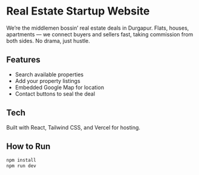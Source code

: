 # Real Estate Startup Website

We’re the middlemen bossin’ real estate deals in Durgapur. Flats, houses, apartments — we connect buyers and sellers fast, taking commission from both sides. No drama, just hustle.

## Features

- Search available properties
- Add your property listings
- Embedded Google Map for location
- Contact buttons to seal the deal

## Tech

Built with React, Tailwind CSS, and Vercel for hosting.

## How to Run

```bash
npm install
npm run dev
